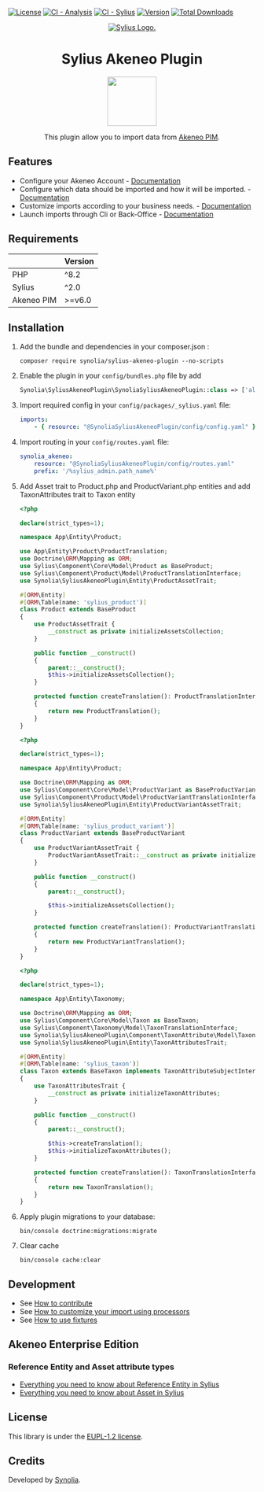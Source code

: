 [![License](https://img.shields.io/packagist/l/synolia/sylius-akeneo-plugin.svg)](https://github.com/synolia/SyliusAkeneoPlugin/blob/main/LICENSE)
[![CI - Analysis](https://github.com/synolia/SyliusAkeneoPlugin/actions/workflows/analysis.yaml/badge.svg?branch=main)](https://github.com/synolia/SyliusAkeneoPlugin/actions/workflows/analysis.yaml)
[![CI - Sylius](https://github.com/synolia/SyliusAkeneoPlugin/actions/workflows/sylius.yaml/badge.svg?branch=main)](https://github.com/synolia/SyliusAkeneoPlugin/actions/workflows/sylius.yaml)
[![Version](https://img.shields.io/packagist/v/synolia/sylius-akeneo-plugin.svg)](https://packagist.org/packages/synolia/sylius-akeneo-plugin)
[![Total Downloads](https://poser.pugx.org/synolia/sylius-akeneo-plugin/downloads)](https://packagist.org/packages/synolia/sylius-akeneo-plugin)

<p align="center">
    <a href="https://sylius.com" target="_blank">
        <picture>
         <source media="(prefers-color-scheme: dark)" srcset="https://media.sylius.com/sylius-logo-800-dark.png">
         <source media="(prefers-color-scheme: light)" srcset="https://media.sylius.com/sylius-logo-800.png">
         <img alt="Sylius Logo." src="https://media.sylius.com/sylius-logo-800.png">
        </picture>
   </a>
</p>

<h1 align="center">Sylius Akeneo Plugin</h1>
<p align="center">
    <a href="https://plugins.sylius.com/plugin/akeneo-plugin/"  target="_blank">
        <img src="https://sylius.com/assets/badge-approved-by-sylius.png" width="100px" />
    </a>
</p>
<p align="center">This plugin allow you to import data from <a href="https://www.akeneo.com/" target="_blank">Akeneo PIM</a>.</p>

## Features

* Configure your Akeneo Account - [Documentation](docs/CONFIGURE.md)
* Configure which data should be imported and how it will be imported. - [Documentation](docs/CONFIGURE_DETAIL.md)
* Customize imports according to your business needs. - [Documentation](docs/CUSTOMIZE.md)
* Launch imports through Cli or Back-Office - [Documentation](docs/LAUNCH.md)

## Requirements

|            | Version |
|:-----------|:--------|
| PHP        | ^8.2    |
| Sylius     | ^2.0    |
| Akeneo PIM | >=v6.0  |


## Installation

1. Add the bundle and dependencies in your composer.json :

    ```shell
    composer require synolia/sylius-akeneo-plugin --no-scripts
    ```
   
2. Enable the plugin in your `config/bundles.php` file by add
   
    ```php
    Synolia\SyliusAkeneoPlugin\SynoliaSyliusAkeneoPlugin::class => ['all' => true],
    ```
   
3. Import required config in your `config/packages/_sylius.yaml` file:
    
    ```yaml
    imports:
        - { resource: "@SynoliaSyliusAkeneoPlugin/config/config.yaml" }
    ```
   
4. Import routing in your `config/routes.yaml` file:

    ```yaml
    synolia_akeneo:
        resource: "@SynoliaSyliusAkeneoPlugin/config/routes.yaml"
        prefix: '/%sylius_admin.path_name%'
    ```

5. Add Asset trait to Product.php and ProductVariant.php entities and add TaxonAttributes trait to Taxon entity

   ```php
   <?php
   
   declare(strict_types=1);
   
   namespace App\Entity\Product;
   
   use App\Entity\Product\ProductTranslation;
   use Doctrine\ORM\Mapping as ORM;
   use Sylius\Component\Core\Model\Product as BaseProduct;
   use Sylius\Component\Product\Model\ProductTranslationInterface;
   use Synolia\SyliusAkeneoPlugin\Entity\ProductAssetTrait;
   
   #[ORM\Entity]
   #[ORM\Table(name: 'sylius_product')]
   class Product extends BaseProduct
   {
       use ProductAssetTrait {
           __construct as private initializeAssetsCollection;
       }
   
       public function __construct()
       {
           parent::__construct();
           $this->initializeAssetsCollection();
       }
   
       protected function createTranslation(): ProductTranslationInterface
       {
           return new ProductTranslation();
       }
   }
   ```

   ```php
   <?php

   declare(strict_types=1);

   namespace App\Entity\Product;
   
   use Doctrine\ORM\Mapping as ORM;
   use Sylius\Component\Core\Model\ProductVariant as BaseProductVariant;
   use Sylius\Component\Product\Model\ProductVariantTranslationInterface;
   use Synolia\SyliusAkeneoPlugin\Entity\ProductVariantAssetTrait;

   #[ORM\Entity]
   #[ORM\Table(name: 'sylius_product_variant')]
   class ProductVariant extends BaseProductVariant
   {
       use ProductVariantAssetTrait {
           ProductVariantAssetTrait::__construct as private initializeAssetsCollection;
       }
   
       public function __construct()
       {
           parent::__construct();
   
           $this->initializeAssetsCollection();
       }
   
       protected function createTranslation(): ProductVariantTranslationInterface
       {
           return new ProductVariantTranslation();
       }
   }
   ```

   ```php
   <?php
   
   declare(strict_types=1);
   
   namespace App\Entity\Taxonomy;
   
   use Doctrine\ORM\Mapping as ORM;
   use Sylius\Component\Core\Model\Taxon as BaseTaxon;
   use Sylius\Component\Taxonomy\Model\TaxonTranslationInterface;
   use Synolia\SyliusAkeneoPlugin\Component\TaxonAttribute\Model\TaxonAttributeSubjectInterface;
   use Synolia\SyliusAkeneoPlugin\Entity\TaxonAttributesTrait;
   
   #[ORM\Entity]
   #[ORM\Table(name: 'sylius_taxon')]
   class Taxon extends BaseTaxon implements TaxonAttributeSubjectInterface
   {
       use TaxonAttributesTrait {
           __construct as private initializeTaxonAttributes;
       }
   
       public function __construct()
       {
           parent::__construct();
   
           $this->createTranslation();
           $this->initializeTaxonAttributes();
       }
   
       protected function createTranslation(): TaxonTranslationInterface
       {
           return new TaxonTranslation();
       }
   }
   ```

6. Apply plugin migrations to your database:

    ```shell
    bin/console doctrine:migrations:migrate
    ```
   
7. Clear cache

    ```shell
    bin/console cache:clear
    ```

## Development

* See [How to contribute](CONTRIBUTING.md)
* See [How to customize your import using processors](docs/customize/PROCESSORS.md)
* See [How to use fixtures](docs/FIXTURE.md)


## Akeneo Enterprise Edition

### Reference Entity and Asset attribute types

* [Everything you need to know about Reference Entity in Sylius](docs/reference_entity/REFERENCE_ENTITY.md)
* [Everything you need to know about Asset in Sylius](docs/asset/ASSET.md)

## License

This library is under the [EUPL-1.2 license](LICENSE).

## Credits

Developed by [Synolia](https://synolia.com/).
